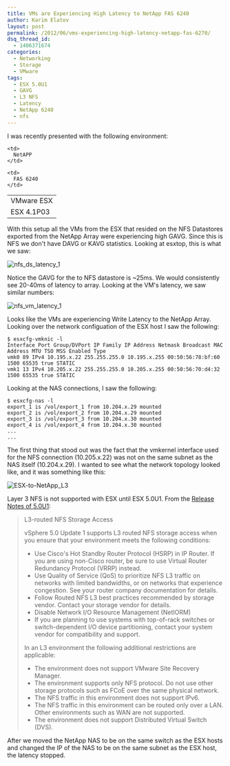 ```yaml
---
title: VMs are Experiencing High Latency to NetApp FAS 6240
author: Karim Elatov
layout: post
permalink: /2012/06/vms-experiencing-high-latency-netapp-fas-6270/
dsq_thread_id:
  - 1406371674
categories:
  - Networking
  - Storage
  - VMware
tags:
  - ESX 5.0U1
  - GAVG
  - L3 NFS
  - Latency
  - NetApp 6240
  - nfs
---
```

I was recently presented with the following environment:

<table border="0">
  <tr>
    <td>
      VMware ESX
    </td>

    <td>
      NetAPP
    </td>
  </tr>

  <tr>
    <td>
      ESX 4.1P03
    </td>

    <td>
      FAS 6240
    </td>
  </tr>
</table>

With this setup all the VMs from the ESX that resided on the NFS Datastores exported from the NetApp Array were experiencing high GAVG. Since this is NFS we don't have DAVG or KAVG statistics. Looking at esxtop, this is what we saw:

![nfs_ds_latency_1](http://virtuallyhyper.com/wp-content/uploads/2012/06/nfs_ds_latency_1.png)

Notice the GAVG for the to NFS datastore is ~25ms. We would consistently see 20-40ms of latency to array. Looking at the VM's latency, we saw similar numbers:

![nfs_vm_latency_1](http://virtuallyhyper.com/wp-content/uploads/2012/06/nfs_vm_latency_1.png)

Looks like the VMs are experiencing Write Latency to the NetApp Array. Looking over the network configuation of the ESX host I saw the following:


	$ esxcfg-vmknic -l
	Interface Port Group/DVPort IP Family IP Address Netmask Broadcast MAC Address MTU TSO MSS Enabled Type
	vmk0 89 IPv4 10.195.x.22 255.255.255.0 10.195.x.255 00:50:56:78:bf:60 1500 65535 true STATIC
	vmk1 13 IPv4 10.205.x.22 255.255.255.0 10.205.x.255 00:50:56:70:d4:32 1500 65535 true STATIC


Looking at the NAS connections, I saw the following:


	$ esxcfg-nas -l
	export_1 is /vol/export_1 from 10.204.x.29 mounted
	export_2 is /vol/export_2 from 10.204.x.29 mounted
	export_3 is /vol/export_3 from 10.204.x.30 mounted
	export_4 is /vol/export_4 from 10.204.x.30 mounted
	...
	...


The first thing that stood out was the fact that the vmkernel interface used for the NFS connection (10.205.x.22) was not on the same subnet as the NAS itself (10.204.x.29).
I wanted to see what the network topology looked like, and it was something like this:

![ESX-to-NetApp_L3](http://virtuallyhyper.com/wp-content/uploads/2012/06/ESX-to-NetApp_L3.jpg)

Layer 3 NFS is not supported with ESX until ESX 5.0U1. From the [Release Notes of 5.0U1](https://www.vmware.com/support/vsphere5/doc/vsp_esxi50_u1_rel_notes.html):

> L3-routed NFS Storage Access
>
> vSphere 5.0 Update 1 supports L3 routed NFS storage access when you ensure that your environment meets the following conditions:
>
> *   Use Cisco's Hot Standby Router Protocol (HSRP) in IP Router. If you are using non-Cisco router, be sure to use Virtual Router Redundancy Protocol (VRRP) instead.
> *   Use Quality of Service (QoS) to prioritize NFS L3 traffic on networks with limited bandwidths, or on networks that experience congestion. See your router company documentation for details.
> *   Follow Routed NFS L3 best practices recommended by storage vendor. Contact your storage vendor for details.
> *   Disable Network I/O Resource Management (NetIORM)
> *   If you are planning to use systems with top-of-rack switches or switch-dependent I/O device partitioning, contact your system vendor for compatibility and support.
>
> In an L3 environment the following additional restrictions are applicable:
>
> *   The environment does not support VMware Site Recovery Manager.
> *   The environment supports only NFS protocol. Do not use other storage protocols such as FCoE over the same physical network.
> *   The NFS traffic in this environment does not support IPv6.
> *   The NFS traffic in this environment can be routed only over a LAN. Other environments such as WAN are not supported.
> *   The environment does not support Distributed Virtual Switch (DVS).

After we moved the NetApp NAS to be on the same switch as the ESX hosts and changed the IP of the NAS to be on the same subnet as the ESX host, the latency stopped.

